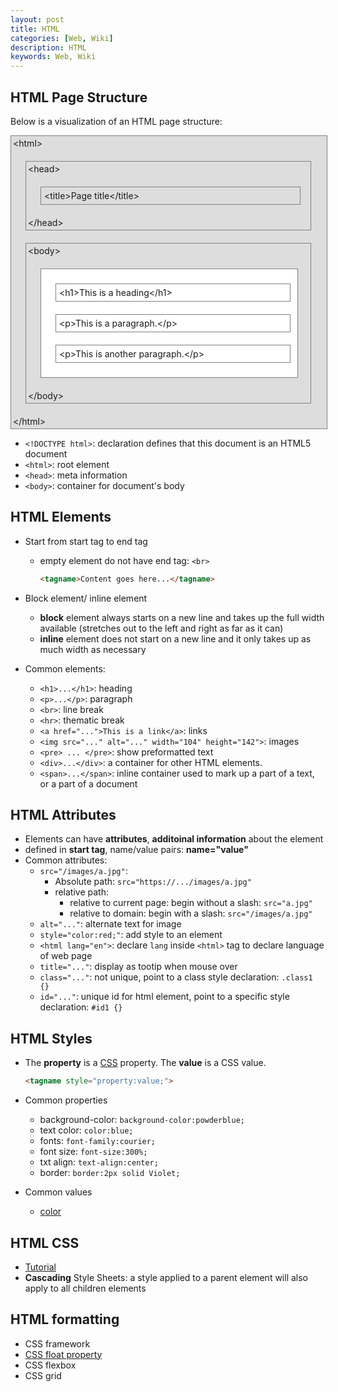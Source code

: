 ```yaml
---
layout: post
title: HTML
categories: [Web, Wiki]
description: HTML
keywords: Web, Wiki
---
```


## HTML Page Structure

<p>Below is a visualization of an HTML page structure:</p>
<div style="width:99%;border:1px solid grey;padding:3px;margin:0;background-color:#ddd">&lt;html&gt;
<div style="width:90%;border:1px solid grey;padding:3px;margin:20px">&lt;head&gt;
<div style="width:90%;border:1px solid grey;padding:5px;margin:20px">&lt;title&gt;Page title&lt;/title&gt;
</div>
&lt;/head&gt;
</div>
<div style="width:90%;border:1px solid grey;padding:3px;margin:20px;background-color:#ddd">&lt;body&gt;
<div style="width:90%;border:1px solid grey;padding:3px;margin:20px;background-color:#fff">
<div style="width:90%;border:1px solid grey;padding:5px;margin:20px">&lt;h1&gt;This is a heading&lt;/h1&gt;</div>
<div style="width:90%;border:1px solid grey;padding:5px;margin:20px">&lt;p&gt;This is a paragraph.&lt;/p&gt;</div>
<div style="width:90%;border:1px solid grey;padding:5px;margin:20px">&lt;p&gt;This is another paragraph.&lt;/p&gt;</div>
</div>
&lt;/body&gt;
</div>
&lt;/html&gt;
</div>

- `<!DOCTYPE html>`: declaration defines that this document is an HTML5 document
- `<html>`: root element
- `<head>`: meta information
- `<body>`: container for document's body

## HTML Elements

- Start from start tag to end tag
  - empty element do not have end tag: `<br>`

    ```html
    <tagname>Content goes here...</tagname>
    ```

- Block element/ inline element
  - **block** element always starts on a new line and takes up the full width available (stretches out to the left and right as far as it can)
  - **inline** element does not start on a new line and it only takes up as much width as necessary
- Common elements:
  - `<h1>...</h1>`: heading
  - `<p>...</p>`: paragraph
  - `<br>`: line break
  - `<hr>`: thematic break
  - `<a href="...">This is a link</a>`: links
  - `<img src="..." alt="..." width="104" height="142">`: images
  - `<pre> ... </pre>`: show preformatted text
  - `<div>...</div>`: a container for other HTML elements.
  - `<span>...</span>`: inline container used to mark up a part of a text, or a part of a document

## HTML Attributes

- Elements can have **attributes**, **additoinal information** about the element
- defined in **start tag**, name/value pairs: **name="value"**
- Common attributes:
  - `src="/images/a.jpg"`:
    - Absolute path: `src="https://.../images/a.jpg"`
    - relative path: 
      - relative to current page: begin without a slash: `src="a.jpg"`
      - relative to domain: begin with a slash: `src="/images/a.jpg"`
  - `alt="..."`: alternate text for image
  - `style="color:red;"`: add style to an element
  - `<html lang="en">`: declare `lang` inside `<html>` tag to declare language of web page
  - `title="..."`: display as tootip when mouse over
  - `class="..."`: not unique, point to a class style declaration: `.class1 {}`
  - `id="..."`: unique id for html element, point to a specific style declaration: `#id1 {}`

## HTML Styles

- The **property** is a [CSS](https://www.w3schools.com/html/html_css.asp) property. The **value** is a CSS value.

    ```html
    <tagname style="property:value;">
    ```

- Common properties
  - background-color: `background-color:powderblue;`
  - text color: `color:blue;`
  - fonts: `font-family:courier;`
  - font size: `font-size:300%;`
  - txt align: `text-align:center;`
  - border: `border:2px solid Violet;`

- Common values
  - [color](https://www.w3schools.com/html/html_colors.asp)

## HTML CSS

- [Tutorial](https://www.w3schools.com/html/html_css.asp)
- **Cascading** Style Sheets: a style applied to a parent element will also apply to all children elements

## HTML formatting

- CSS framework
- [CSS float property](https://www.w3schools.com/css/css_float.asp)
- CSS flexbox
- CSS grid